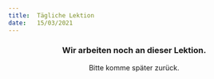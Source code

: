 ```yaml
---
title:  Tägliche Lektion
date:   15/03/2021
---
```


### <center>Wir arbeiten noch an dieser Lektion.</center>
<center>Bitte komme später zurück.</center>